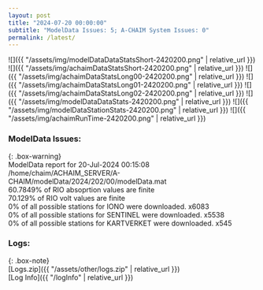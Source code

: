 ```yaml
---
layout: post
title: "2024-07-20 00:00:00"
subtitle: "ModelData Issues: 5; A-CHAIM System Issues: 0"
permalink: /latest/
---
```


![]({{ "/assets/img/modelDataDataStatsShort-2420200.png" | relative_url }})
![]({{ "/assets/img/achaimDataStatsShort-2420200.png" | relative_url }})
![]({{ "/assets/img/achaimDataStatsLong00-2420200.png" | relative_url }})
![]({{ "/assets/img/achaimDataStatsLong01-2420200.png" | relative_url }})
![]({{ "/assets/img/achaimDataStatsLong02-2420200.png" | relative_url }})
![]({{ "/assets/img/modelDataDataStats-2420200.png" | relative_url }})
![]({{ "/assets/img/modelDataStationStats-2420200.png" | relative_url }})
![]({{ "/assets/img/achaimRunTime-2420200.png" | relative_url }})


### ModelData Issues:  
  
{: .box-warning}  
 ModelData report for 20-Jul-2024 00:15:08   
 /home/chaim/ACHAIM_SERVER/A-CHAIM/modelData/2024/202/00/modelData.mat   
 60.7849% of RIO absoprtion values are finite   
 70.129% of RIO volt values are finite   
 0% of all possible stations for IONO were downloaded. x6083   
 0% of all possible stations for SENTINEL were downloaded. x5538   
 0% of all possible stations for KARTVERKET were downloaded. x545   
  


### Logs:  
  
{: .box-note}  
[Logs.zip]({{ "/assets/other/logs.zip" | relative_url }})  
[Log Info]({{ "/logInfo" | relative_url }})  
